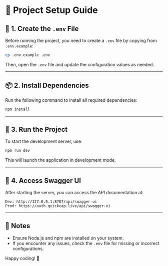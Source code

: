 # 🚀 Project Setup Guide

## 📂 1. Create the `.env` File
Before running the project, you need to create a `.env` file by copying from `.env.example`:

```sh
cp .env.example .env
```

Then, open the `.env` file and update the configuration values as needed.

---

## 📦 2. Install Dependencies
Run the following command to install all required dependencies:

```sh
npm install
```

---

## 🚀 3. Run the Project
To start the development server, use:

```sh
npm run dev
```

This will launch the application in development mode.

---

## 📖 4. Access Swagger UI
After starting the server, you can access the API documentation at:

```
Dev: http://127.0.0.1:8787/api/swagger-ui
Prod: https://auth.quickcap.live/api/swagger-ui
```


---

## 🎯 Notes
- Ensure Node.js and npm are installed on your system.
- If you encounter any issues, check the `.env` file for missing or incorrect configurations.

Happy coding! 🚀
